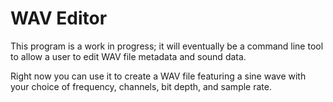 # WAV Editor

This program is a work in progress; it will eventually be a command line tool to allow a user to edit WAV file metadata and sound data.

Right now you can use it to create a WAV file featuring a sine wave with your choice of frequency, channels, bit depth, and sample rate.
